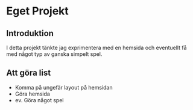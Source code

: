 # Eget Projekt

## Introduktion

I detta projekt tänkte jag exprimentera med en hemsida och eventuellt få med något typ av ganska simpelt spel.

## Att göra list

* Komma på ungefär layout på hemsidan
* Göra hemsida
* ev. Göra något spel